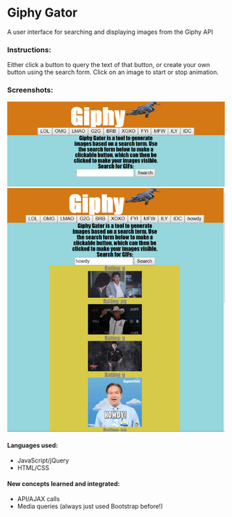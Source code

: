 # Giphy Gator
A user interface for searching and displaying images from the Giphy API

### Instructions:
Either click a button to query the text of that button, or create your own button using the search form. Click on an image to start or stop animation.

### Screenshots:
![Home](Images/screen1.PNG)
![Search](Images/screen2.PNG)

#### Languages used:
* JavaScript/jQuery
* HTML/CSS

#### New concepts learned and integrated:
* API/AJAX calls
* Media queries (always just used Bootstrap before!)
